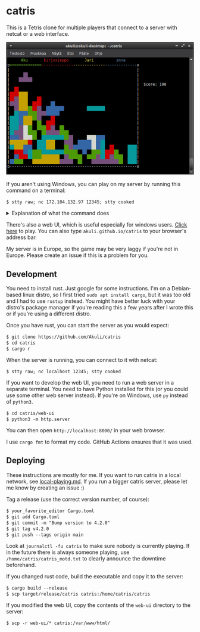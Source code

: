 # catris

This is a Tetris clone for multiple players that connect to a server with netcat or a web interface.

![Screenshot](screenshot.png)

If you aren't using Windows,
you can play on my server by running this command on a terminal:

```
$ stty raw; nc 172.104.132.97 12345; stty cooked
```

<details>
<summary>Explanation of what the command does</summary>

The `stty raw` is needed to send key presses to the server
as you press the keys, without first waiting for you to press Enter.
If you forget it, you will get an error message that tells you to use it.

Here `nc`, short for netcat, opens a TCP connection to my server.
It sends its input (your key presses) to the server
and displays what it receives on the terminal.

On some systems, the `stty` and `nc` commands must be ran at once using e.g. `;` as shown above,
instead of entering them separately.

</details>

There's also a web UI, which is useful especially for windows users.
[Click here](http://172.104.132.97) to play.
You can also type `akuli.github.io/catris` to your browser's address bar.

My server is in Europe, so the game may be very laggy if you're not in Europe.
Please create an issue if this is a problem for you.


## Development

You need to install rust. Just google for some instructions.
I'm on a Debian-based linux distro, so I first tried `sudo apt install cargo`,
but it was too old and I had to use `rustup` instead.
You might have better luck with your distro's package manager
if you're reading this a few years after I wrote this
or if you're using a different distro.

Once you have rust, you can start the server as you would expect:

```
$ git clone https://github.com/Akuli/catris
$ cd catris
$ cargo r
```

When the server is running, you can connect to it with netcat:

```
$ stty raw; nc localhost 12345; stty cooked
```

If you want to develop the web UI, you need to run a web server in a separate terminal.
You need to have Python installed for this (or you could use some other web server instead).
If you're on Windows, use `py` instead of `python3`.

```
$ cd catris/web-ui
$ python3 -m http.server
```

You can then open `http://localhost:8000/` in your web browser.

I use `cargo fmt` to format my code. GitHub Actions ensures that it was used.


## Deploying

These instructions are mostly for me.
If you want to run catris in a local network, see [local-playing.md](local-playing.md).
If you run a bigger catris server, please let me know by creating an issue :)

Tag a release (use the correct version number, of course):

```
$ your_favorite_editor Cargo.toml
$ git add Cargo.toml
$ git commit -m "Bump version to 4.2.0"
$ git tag v4.2.0
$ git push --tags origin main
```

Look at `journalctl -fu catris` to make sure nobody is currently playing.
If in the future there is always someone playing,
use `/home/catris/catris_motd.txt` to clearly announce the downtime beforehand.

If you changed rust code, build the executable and copy it to the server:

```
$ cargo build --release
$ scp target/release/catris catris:/home/catris/catris
```

If you modified the web UI, copy the contents of the `web-ui` directory to the server:

```
$ scp -r web-ui/* catris:/var/www/html/
```
